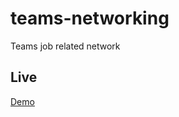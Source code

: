 # teams-networking
Teams job related network

## Live

[Demo](https://mihaelacon.github.io/teams-networking/)
